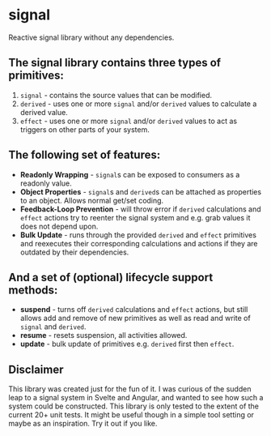 # signal
Reactive signal library without any dependencies.

## The signal library contains three types of primitives:

1. ```signal``` - contains the source values that can be modified.
2. ```derived``` - uses one or more ```signal``` and/or ```derived``` values to calculate a derived value.
3. ```effect``` - uses one or more ```signal``` and/or ```derived``` values to act as triggers on other parts of your system.

## The following set of features:
- **Readonly Wrapping** - ```signal```s can be exposed to consumers as a readonly value.
- **Object Properties** - ```signal```s and ```derived```s can be attached as properties to an object. Allows normal get/set coding.
- **Feedback-Loop Prevention** - will throw error if ```derived``` calculations and ```effect``` actions try to reenter the signal system and e.g. grab values it does not depend upon.
- **Bulk Update** - runs through the provided ```derived``` and ```effect``` primitives and reexecutes their corresponding calculations and actions if they are outdated by their dependencies.

## And a set of (optional) lifecycle support methods:
- **suspend** - turns off ```derived``` calculations and ```effect``` actions, but still allows add and remove of new primitives as well as read and write of ```signal``` and ```derived```.
- **resume** - resets suspension, all activities allowed.
- **update** - bulk update of primitives e.g. ```derived``` first then ```effect```.

## Disclaimer
This library was created just for the fun of it. I was curious of the sudden leap to a signal system in Svelte and Angular, and wanted to see how such a system could be constructed. This library is only tested to the extent of the current 20+ unit tests. It might be useful though in a simple tool setting or maybe as an inspiration. Try it out if you like.


